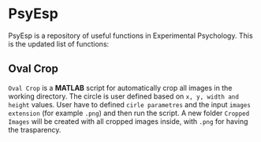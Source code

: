 # PsyEsp

PsyEsp is a repository of useful functions in Experimental Psychology. This is the updated list of functions:

## Oval Crop

`Oval Crop` is a **MATLAB** script for automatically crop all images in the working directory. The circle is user defined based on `x, y, width and height` values. User have to defined `cirle parametres` and the input `images extension` (for example `.png`) and then run the script. A new folder `Cropped Images` will be created with all cropped images inside, with `.png` for having the trasparency.